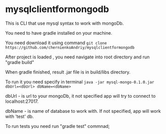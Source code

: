 # mysqlclientformongodb

This is CLI that use mysql syntax to work with mongoDb.

You need to have gradle installed on your machine.

You need download it using command ```git clone https://github.com/chernienkoAndriy/mysqlclientformongodb```

After project is loaded , you need navigate into root directory and run "gradle build"

When gradle finished, result .jar file is in build/libs directory.

To run it you need specify in terminal ```java -jar mysql-mongo-0.1.0.jar dbUrl=<dbUrl> dbName=<dbName>```

dbUrl - is url to your mongoDb, it not specified app will try to connect to localhost:27017.

dbName - is name of database to work with. If not specified, app will work with 'test' db.

To run tests you need run "gradle test" commnad;
